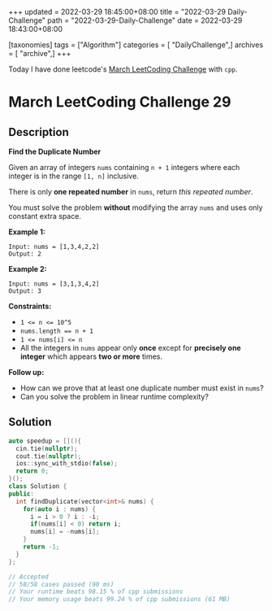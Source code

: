 +++
updated = 2022-03-29 18:45:00+08:00
title = "2022-03-29 Daily-Challenge"
path = "2022-03-29-Daily-Challenge"
date = 2022-03-29 18:43:00+08:00

[taxonomies]
tags = ["Algorithm"]
categories = [ "DailyChallenge",]
archives = [ "archive",]
+++

Today I have done leetcode's [March LeetCoding Challenge](https://leetcode.com/problems/find-the-duplicate-number/) with `cpp`.

<!-- more -->

# March LeetCoding Challenge 29

## Description

**Find the Duplicate Number**

Given an array of integers `nums` containing `n + 1` integers where each integer is in the range `[1, n]` inclusive.

There is only **one repeated number** in `nums`, return *this repeated number*.

You must solve the problem **without** modifying the array `nums` and uses only constant extra space.

 

**Example 1:**

```
Input: nums = [1,3,4,2,2]
Output: 2
```

**Example 2:**

```
Input: nums = [3,1,3,4,2]
Output: 3
```

 

**Constraints:**

- `1 <= n <= 10^5`
- `nums.length == n + 1`
- `1 <= nums[i] <= n`
- All the integers in `nums` appear only **once** except for **precisely one integer** which appears **two or more** times.

 

**Follow up:**

- How can we prove that at least one duplicate number must exist in `nums`?
- Can you solve the problem in linear runtime complexity?

## Solution

``` cpp
auto speedup = [](){
  cin.tie(nullptr);
  cout.tie(nullptr);
  ios::sync_with_stdio(false);
  return 0;
}();
class Solution {
public:
  int findDuplicate(vector<int>& nums) {
    for(auto i : nums) {
      i = i > 0 ? i : -i;
      if(nums[i] < 0) return i;
      nums[i] = -nums[i];
    }
    return -1;
  }
};

// Accepted
// 58/58 cases passed (90 ms)
// Your runtime beats 98.15 % of cpp submissions
// Your memory usage beats 99.24 % of cpp submissions (61 MB)
```
